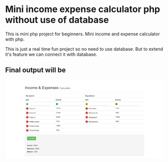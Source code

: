 # Mini income expense calculator php without use of database
This is mini php project for beginners. Mini income and expense calculator with php.

This is just a real time fun project so no need to use database. But to extend it's feature we can connect it with database.


## Final output will be
![income and expense calculator with php](./output.png)
